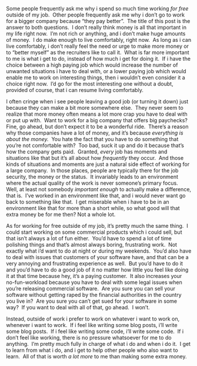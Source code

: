 <p>Some people frequently ask me why i spend so much time working<em> for free </em>outside of my job.&#160; Other people frequently ask me why i don’t go to work for a bigger company because “they pay better”.&#160; The title of this post is the answer to both questions.&#160; I don’t really think money is all that important in my life right now.&#160; I’m not rich or anything, and i don’t make huge amounts of money.&#160; I do make enough to live comfortably, right now.&#160; As long as i can live comfortably, i don’t really feel the need or urge to make more money or to “better myself” as the recruiters like to call it.&#160; What is far more important to me is what i get to do, instead of how much i get for doing it.&#160; If i have the choice between a high paying job which would increase the number of unwanted situations i have to deal with, or a lower paying job which would enable me to work on interesting things, then i wouldn’t even consider it a choice right now.&#160; I’d go for the most interesting one without a doubt, provided of course, that i can resume living comfortably.</p>  <p>I often cringe when i see people leaving a good job (or turning it down) just because they can make a bit more somewhere else.&#160; They never seem to realize that more money often means a lot more crap you have to deal with or put up with.&#160; Want to work for a big company that offers big paychecks?&#160; Fine, go ahead, but don’t expect it to be a wonderful ride.&#160; There’s a reason why those companies have a lot of money, and it’s because <em>everything is about the money.</em>&#160; You hate the fact that you have to do something that you’re not comfortable with?&#160; Too bad, suck it up and do it because that’s how the company gets paid.&#160; Granted, <em>every</em> job has moments and situations like that but it’s all about how <em>frequently</em> they occur.&#160; And those kinds of situations and moments are just a natural side effect of working for a large company.&#160; In those places, people are typically there for the job security, the money or the status.&#160; It invariably leads to an environment where the actual quality of the work is never someone’s primary focus.&#160; Well, at least not somebody <em>important enough</em> to actually make a difference, that is.&#160; I’ve worked in an environment like that, and i would never want go back to something like that.&#160; I get miserable when i have to be in an environment like that for more than a short while, so what good will that extra money be for me then? Not a whole lot.</p>  <p>As for working for free outside of my job, it’s pretty much the same thing.&#160; I could start working on some commercial products which i could sell, but that isn’t always a lot of fun either.&#160; You’d have to spend a lot of time polishing things and that’s almost always boring, frustrating work.&#160; Not exactly what i’d want to do at night or during my weekends.&#160; You’d also have to deal with issues that customers of your software have, and that can be a very annoying and frustrating experience as well.&#160; But you’d have to do it and you’d have to do a good job of it no matter how little you feel like doing it at that time because hey, it’s a paying customer.&#160; It also increases your no-fun-workload because you have to deal with some legal issues when you’re releasing commercial software.&#160; Are you sure you can sell your software without getting raped by the financial authorities in the country you live in?&#160; Are you sure you can’t get sued for your software in some way?&#160; If you want to deal with all of that, go ahead.&#160; I won’t.</p>  <p>Instead, outside of work i prefer to work on whatever i want to work on, whenever i want to work.&#160; If i feel like writing some blog posts, i’ll write some blog posts.&#160; If i feel like writing some code, i’ll write some code.&#160; If i don’t feel like working, there is no pressure whatsoever for me to do anything.&#160; I’m pretty much fully in charge of what i do and when i do it.&#160; I get to learn from what i do, and i get to help other people who also want to learn.&#160; All of that is worth <em>a lot more</em> to me than making some extra money.</p>